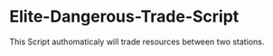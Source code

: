 # Elite-Dangerous-Trade-Script
This Script authomaticaly will trade resources between two stations.
